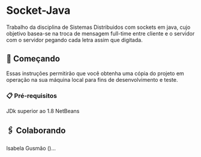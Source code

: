 # Socket-Java

Trabalho da disciplina de Sistemas Distribuidos  com  sockets em java, cujo objetivo basea-se na troca de mensagem full-time entre cliente e o servidor com o servidor pegando cada letra assim que digitada.

## 🚀 Começando

Essas instruções permitirão que você obtenha uma cópia do projeto em operação na sua máquina local para fins de desenvolvimento e teste.

### 📋 Pré-requisitos

JDk superior ao 1.8
NetBeans 

## 🖇️ Colaborando

Isabela Gusmão ()...
